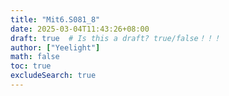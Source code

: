 ```yaml
---
title: "Mit6.S081_8"
date: 2025-03-04T11:43:26+08:00
draft: true  # Is this a draft? true/false！！！
author: ["Yeelight"]
math: false
toc: true
excludeSearch: true
---
```

